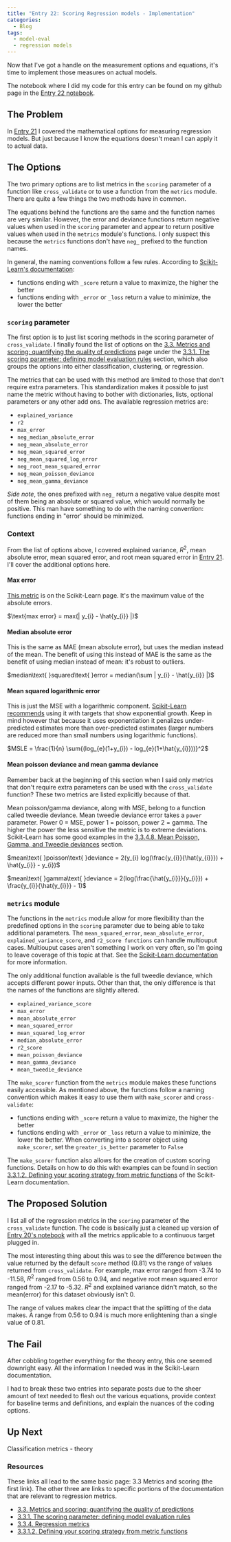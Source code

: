 ```yaml
---
title: "Entry 22: Scoring Regression models - Implementation"
categories:
  - Blog
tags:
  - model-eval
  - regression models
---
```


Now that I've got a handle on the measurement options and equations, it's time to implement those measures on actual models.

The notebook where I did my code for this entry can be found on my github page in the [Entry 22 notebook](https://github.com/julielinx/datascience_diaries/blob/master/02_model_eval/22a_nb_reg_score_implement.ipynb).

## The Problem

In [Entry 21](https://julielinx.github.io/blog/21_reg_score_theory/) I covered the mathematical options for measuring regression models. But just because I know the equations doesn't mean I can apply it to actual data.

## The Options

The two primary options are to list metrics in the `scoring` parameter of a function like `cross_validate` or to use a function from the `metrics` module. There are quite a few things the two methods have in common.

The equations behind the functions are the same and the function names are very similar. However, the error and deviance functions return negative values when used in the `scoring` parameter and appear to return positive values when used in the `metrics` module's functions. I only suspect this because the `metrics` functions don't have `neg_` prefixed to the function names.

In general, the naming conventions follow a few rules. According to [Scikit-Learn's documentation](https://scikit-learn.org/stable/modules/model_evaluation.html#scoring):

- functions ending with `_score` return a value to maximize, the higher the better
- functions ending with `_error` or `_loss` return a value to minimize, the lower the better

### `scoring` parameter

The first option is to just list scoring methods in the scoring parameter of `cross_validate`. I finally found the list of options on the [3.3. Metrics and scoring: quantifying the quality of predictions](https://scikit-learn.org/stable/modules/model_evaluation.html) page under the [3.3.1. The scoring parameter: defining model evaluation rules](https://scikit-learn.org/stable/modules/model_evaluation.html#scoring-parameter) section, which also groups the options into either classification, clustering, or regression.

The metrics that can be used with this method are limited to those that don't require extra parameters. This standardization makes it possible to just name the metric without having to bother with dictionaries, lists, optional parameters or any other add ons. The available regression metrics are:

- `explained_variance`
- `r2`
- `max_error`
- `neg_median_absolute_error`
- `neg_mean_absolute_error`
- `neg_mean_squared_error`
- `neg_mean_squared_log_error`
- `neg_root_mean_squared_error`
- `neg_mean_poisson_deviance`
- `neg_mean_gamma_deviance`

*Side note*, the ones prefixed with `neg_` return a negative value despite most of them being an absolute or squared value, which would normally be positive. This man have something to do with the naming convention: functions ending in "error' should be minimized.

### Context

From the list of options above, I covered explained variance, $R^2$, mean absolute error, mean squared error, and root mean squared error in [Entry 21](https://julielinx.github.io/blog/21_reg_score_theory/). I'll cover the additional options here.

#### Max error

[This metric](https://scikit-learn.org/stable/modules/model_evaluation.html#max-error) is on the Scikit-Learn page. It's the maximum value of the absolute errors.

$\text{max error} = max(| y_{i} - \hat{y_{i}} |)$

#### Median absolute error

This is the same as MAE (mean absolute error), but uses the median instead of the mean. The benefit of using this instead of MAE is the same as the benefit of using median instead of mean: it's robust to outliers.

$median\text{ }squared\text{ }error = median(\sum | y_{i} - \hat{y_{i}} |)$

#### Mean squared logarithmic error

This is just the MSE with a logarithmic component. [Scikit-Learn recommends](https://scikit-learn.org/stable/modules/model_evaluation.html#mean-squared-log-error) using it with targets that show exponential growth. Keep in mind however that because it uses exponentiation it penalizes under-predicted estimates more than over-predicted estimates (larger numbers are reduced more than small numbers using logarithmic functions). 

$MSLE = \frac{1}{n} \sum{(log_{e}(1+y_{i}) - log_{e}(1+\hat{y_{i}}))}^2$

#### Mean poisson deviance and mean gamma deviance

Remember back at the beginning of this section when I said only metrics that don't require extra parameters can be used with the `cross_validate` function? These two metrics are listed explicitly because of that.

Mean poisson/gamma deviance, along with MSE, belong to a function called tweedie deviance. Mean tweedie deviance error takes a `power` parameter. Power 0 = MSE, power 1 = poisson, power 2 = gamma. The higher the power the less sensitive the metric is to extreme deviations. Scikit-Learn has some good examples in the [3.3.4.8. Mean Poisson, Gamma, and Tweedie deviances](https://scikit-learn.org/stable/modules/model_evaluation.html#mean-tweedie-deviance) section.

$mean\text{ }poisson\text{ }deviance = 2(y_{i} log(\frac{y_{i}}{\hat{y_{i}}}) + \hat{y_{i}} - y_{i})$

$mean\text{ }gamma\text{ }deviance = 2(log(\frac{\hat{y_{i}}}{y_{i}}) + \frac{y_{i}}{\hat{y_{i}}} - 1)$

### `metrics` module

The functions in the `metrics` module allow for more flexibility than the predefined options in the `scoring` parameter due to being able to take additional parameters. The `mean_squared_error`, `mean_absolute_error`, `explained_variance_score`, and `r2_score functions` can handle multiouput cases. Multiouput cases aren't something I work on very often, so I'm going to leave coverage of this topic at that. See the [Scikit-Learn documentation](https://scikit-learn.org/stable/modules/model_evaluation.html#regression-metrics) for more information.

The only additional function available is the full tweedie deviance, which accepts different power inputs. Other than that, the only difference is that the names of the functions are slightly altered. 

- `explained_variance_score`
- `max_error`
- `mean_absolute_error`
- `mean_squared_error`
- `mean_squared_log_error`
- `median_absolute_error`
- `r2_score`
- `mean_poisson_deviance`
- `mean_gamma_deviance`
- `mean_tweedie_deviance`

The `make_scorer` function from the `metrics` module makes these functions easily accessible. As mentioned above, the functions follow a naming convention which makes it easy to use them with `make_scorer` and `cross-validate`:

- functions ending with `_score` return a value to maximize, the higher the better
- functions ending with `_error` or `_loss` return a value to minimize, the lower the better. When converting into a scorer object using `make_scorer`, set the `greater_is_better` parameter to `False`

The `make_scorer` function also allows for the creation of custom scoring functions. Details on how to do this with examples can be found in section [3.3.1.2. Defining your scoring strategy from metric functions](https://scikit-learn.org/stable/modules/model_evaluation.html#scoring) of the Scikit-Learn documentation.

## The Proposed Solution

I list all of the regression metrics in the `scoring` parameter of the `cross_validate` function. The code is basically just a cleaned up version of [Entry 20's notebook](https://github.com/julielinx/datascience_diaries/blob/master/02_model_eval/20a_nb_sklearn_pipeline.ipynb) with all the metrics applicable to a continuous target plugged in.

The most interesting thing about this was to see the difference between the value returned by the default `score` method (0.81) vs the range of values returned from `cross_validate`. For example, max error ranged from -3.74 to -11.58, $R^2$ ranged from 0.56 to 0.94, and negative root mean squared error ranged from -2.17 to -5.32. $R^2$ and explained variance didn't match, so the mean(error) for this dataset obviously isn't 0.

The range of values makes clear the impact that the splitting of the data makes. A range from 0.56 to 0.94 is much more enlightening than a single value of 0.81.

## The Fail

After cobbling together everything for the theory entry, this one seemed downright easy. All the information I needed was in the Scikit-Learn documentation.

I had to break these two entries into separate posts due to the sheer amount of text needed to flesh out the various equations, provide context for baseline terms and definitions, and explain the nuances of the coding options.

## Up Next

Classification metrics - theory

### Resources

These links all lead to the same basic page: 3.3 Metrics and scoring (the first link). The other three are links to specific portions of the documentation that are relevant to regression metrics.

- [3.3. Metrics and scoring: quantifying the quality of predictions](https://scikit-learn.org/stable/modules/model_evaluation.html)
- [3.3.1. The scoring parameter: defining model evaluation rules](https://scikit-learn.org/stable/modules/model_evaluation.html#the-scoring-parameter-defining-model-evaluation-rules)
- [3.3.4. Regression metrics](https://scikit-learn.org/stable/modules/model_evaluation.html#regression-metrics)
- [3.3.1.2. Defining your scoring strategy from metric functions](https://scikit-learn.org/stable/modules/model_evaluation.html#scoring)